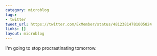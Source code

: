 ```yaml
---
category: microblog
tags:
- twitter
tweet_url: https://twitter.com/ExMember/status/48123814781005824
links: []
layout: microblog
---
```

I'm going to stop procrastinating tomorrow.

